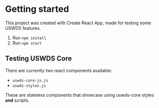 # Getting started

This project was created with Create React App, made for testing some USWDS features.

1. Run `npm install`
1. Run `npm start`

## Testing USWDS Core

There are currently two react components available:

- `uswds-core-js.js`
- `uswds-styles.js`

These are stateless components that showcase using uswds-core styles **and** scripts.
